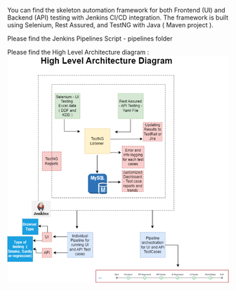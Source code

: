 You can find the skeleton automation framework for both Frontend (UI) and Backend (API) testing with Jenkins CI/CD integration. The framework is built using Selenium, Rest Assured, and TestNG with Java ( Maven project ).

Please find the Jenkins Pipelines Script - pipelines folder

Please find the High Level Architecture diagram :
![Diagram Name](HighLevelTestingArchitectureDiagram.drawio.png)



